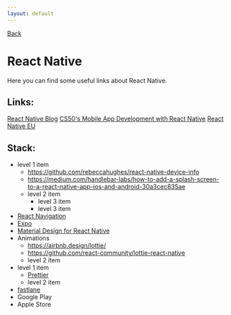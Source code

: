 ```yaml
---
layout: default
---
```


[Back](./)

# React Native

Here you can find some useful links about React Native.

## Links:
[React Native Blog](http://facebook.github.io/react-native/blog/)
[CS50's Mobile App Development with React Native](https://courses.edx.org/courses/course-v1:HarvardX+CS50M+Mobile/course/)
[React Native EU](https://react-native.eu)

## Stack:

- level 1 item
  - https://github.com/rebeccahughes/react-native-device-info
  - https://medium.com/handlebar-labs/how-to-add-a-splash-screen-to-a-react-native-app-ios-and-android-30a3cec835ae 
  - level 2 item
    - level 3 item
    - level 3 item
- [React Navigation](https://reactnavigation.org)
- [Expo](https://expo.io)
- [Material Design for React Native](https://github.com/callstack/react-native-paper)
- Animations
  - https://airbnb.design/lottie/
  - https://github.com/react-community/lottie-react-native
  - level 2 item
- level 1 item
  - [Prettier](https://prettier.io)
  - level 2 item
- [fastlane](https://fastlane.tools/)
- Google Play
- Apple Store


